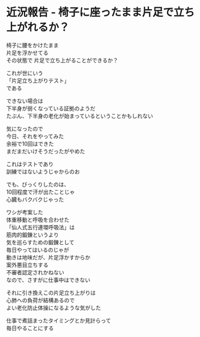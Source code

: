 #  近況報告 - 椅子に座ったまま片足で立ち上がれるか？

椅子に腰をかけたまま  
片足を浮かせてる  
その状態で 
片足で立ち上がることができるか？  

これが世にいう  
「片足立ち上がりテスト」  
である  

できない場合は  
下半身が弱くなっている証拠のようだ  
たぶん、下半身の老化が始まっているということかもしれない  

気になったので  
今日、それをやってみた  
余裕で10回はできた      
まだまだいけそうだったがやめた  

これはテストであり  
訓練ではないようじゃからのお  

でも、びっくりしたのは、  
10回程度で汗が出たことじゃ    
心臓もバクバクじゃった  

ワシが考案した  
体重移動と呼吸を合わせた  
「仙人式五行連環呼吸法」は  
筋肉的鍛錬というより  
気を巡らすための鍛錬として  
毎日やってはいるのじゃが  
動きは地味だが、片足浮かすからか  
案外悪目立ちする  
不審者認定されかねない    
なので、さすがに仕事中はできない  

それに引き換えこの片足立ち上がりは  
心肺への負荷が結構あるので  
よい老化防止体操になるような気がした　　

仕事で煮詰まったタイミングとか見計らって    
毎日やることにする  
